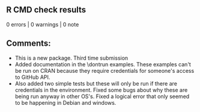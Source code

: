 ## R CMD check results

0 errors | 0 warnings | 0 note

## Comments:
* This is a new package. Third time submission
* Added documentation in the \dontrun examples. These examples can't be run on CRAN because they require credentials for someone's access to GitHub API.
* Also added two simple tests but these will only be run if there are credentials in the environment. Fixed some bugs about why these are being run anyway in other OS's. Fixed a logical error that only seemed to be happening in Debian and windows. 
